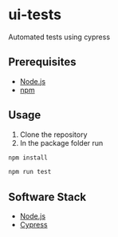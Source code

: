 # ui-tests

Automated tests using cypress

## Prerequisites

- [Node.js](https://nodejs.org)
- [npm](https://www.npmjs.com/get-npm)

## Usage

1. Clone the repository
2. In the package folder run

```bash
npm install
```

```bash
npm run test
```

## Software Stack

- [Node.js](https://github.com/nodejs/node)
- [Cypress](https://www.cypress.io/)
